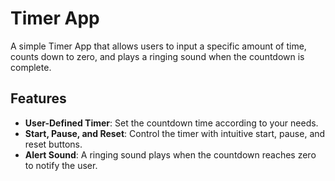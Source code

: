 # Timer App

A simple Timer App that allows users to input a specific amount of time, counts down to zero, and plays a ringing sound when the countdown is complete.

## Features

- **User-Defined Timer**: Set the countdown time according to your needs.
- **Start, Pause, and Reset**: Control the timer with intuitive start, pause, and reset buttons.
- **Alert Sound**: A ringing sound plays when the countdown reaches zero to notify the user.
